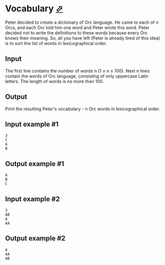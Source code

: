 # Vocabulary [⬀](https://www.e-olymp.com/en/problems/5089)
Peter decided to create a dictionary of Orc language. He came to each of n Orcs, and each Orc told him one word and Peter wrote this word. Peter decided not to write the definitions to these words because every Orc knows their meaning. So, all you have left (Peter is already tired of this idea) is to sort the list of words in lexicographical order.

## Input
The first line contains the number of words n (1 ≤ n ≤ 100). Next n lines contain the words of Orc language, consisting of only uppercase Latin letters. The length of words is no more than 100.

## Output
Print the resulting Peter's vocabulary - n Orc words in lexicographical order.

## Input example #1
```
3
C
A
B
```

## Output example #1
```
A
B
C
```

## Input example #2
```
3
AB
A
AA
```

## Output example #2
```
A
AA
AB
```
